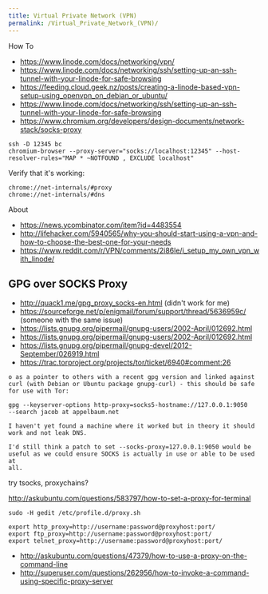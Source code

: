 ```yaml
---
title: Virtual Private Network (VPN)
permalink: /Virtual_Private_Network_(VPN)/
---
```


How To

-   <https://www.linode.com/docs/networking/vpn/>
-   <https://www.linode.com/docs/networking/ssh/setting-up-an-ssh-tunnel-with-your-linode-for-safe-browsing>
-   <https://feeding.cloud.geek.nz/posts/creating-a-linode-based-vpn-setup-using_openvpn_on_debian_or_ubuntu/>
-   <https://www.linode.com/docs/networking/ssh/setting-up-an-ssh-tunnel-with-your-linode-for-safe-browsing>
-   <https://www.chromium.org/developers/design-documents/network-stack/socks-proxy>

<!-- -->

    ssh -D 12345 bc
    chromium-browser --proxy-server="socks://localhost:12345" --host-resolver-rules="MAP * ~NOTFOUND , EXCLUDE localhost"

Verify that it's working:

    chrome://net-internals/#proxy
    chrome://net-internals/#dns

About

-   <https://news.ycombinator.com/item?id=4483554>
-   <http://lifehacker.com/5940565/why-you-should-start-using-a-vpn-and-how-to-choose-the-best-one-for-your-needs>
-   <https://www.reddit.com/r/VPN/comments/2i86le/i_setup_my_own_vpn_with_linode/>

GPG over SOCKS Proxy
--------------------

-   <http://quack1.me/gpg_proxy_socks-en.html> (didn't work for me)
-   <https://sourceforge.net/p/enigmail/forum/support/thread/5636959c/> (someone with the same issue)
-   <https://lists.gnupg.org/pipermail/gnupg-users/2002-April/012692.html>
-   <https://lists.gnupg.org/pipermail/gnupg-users/2002-April/012692.html>
-   <https://lists.gnupg.org/pipermail/gnupg-devel/2012-September/026919.html>
-   <https://trac.torproject.org/projects/tor/ticket/6940#comment:26>

<!-- -->

    o as a pointer to others with a recent gpg version and linked against
    curl (with Debian or Ubuntu package gnupg-curl) - this should be safe
    for use with Tor:

    gpg --keyserver-options http-proxy=socks5-hostname://127.0.0.1:9050
    --search jacob at appelbaum.net

    I haven't yet found a machine where it worked but in theory it should
    work and not leak DNS.

    I'd still think a patch to set --socks-proxy=127.0.0.1:9050 would be
    useful as we could ensure SOCKS is actually in use or able to be used at
    all.

try tsocks, proxychains?

<http://askubuntu.com/questions/583797/how-to-set-a-proxy-for-terminal>

    sudo -H gedit /etc/profile.d/proxy.sh

    export http_proxy=http://username:password@proxyhost:port/
    export ftp_proxy=http://username:password@proxyhost:port/
    export telnet_proxy=http://username:password@proxyhost:port/

-   <http://askubuntu.com/questions/47379/how-to-use-a-proxy-on-the-command-line>
-   <http://superuser.com/questions/262956/how-to-invoke-a-command-using-specific-proxy-server>
